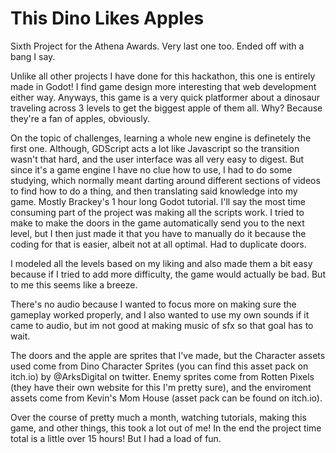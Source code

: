 # This Dino Likes Apples
Sixth Project for the Athena Awards. Very last one too. Ended off with a bang I say.

Unlike all other projects I have done for this hackathon, this one is entirely made in Godot! I find game design more interesting that web development either way. Anyways, this game is a very quick platformer about a dinosaur traveling across 3 levels to get the biggest apple of them all. Why? Because they're a fan of apples, obviously.

On the topic of challenges, learning a whole new engine is definetely the first one. Although, GDScript acts a lot like Javascript so the transition wasn't that hard, and the user interface was all very easy to digest. But since it's a game engine I have no clue how to use, I had to do some studying, which normally meant darting around different sections of videos to find how to do a thing, and then translating said knowledge into my game. Mostly Brackey's 1 hour long Godot tutorial. I'll say the most time consuming part of the project was making all the scripts work. I tried to make to make the doors in the game automatically send you to the next level, but I then just made it that you have to manually do it because the coding for that is easier, albeit not at all optimal. Had to duplicate doors. 

I modeled all the levels based on my liking and also made them a bit easy because if I tried to add more difficulty, the game would actually be bad. But to me this seems like a breeze.

There's no audio because I wanted to focus more on making sure the gameplay worked properly, and I also wanted to use my own sounds if it came to audio, but im not good at making music of sfx so that goal has to wait.

The doors and the apple are sprites that I've made, but the Character assets used come from Dino Character Sprites (you can find this asset pack on itch.io) by @ArksDigital on twitter. Enemy sprites come from Rotten Pixels (they have their own website for this I'm pretty sure), and the enviroment assets come from Kevin's Mom House (asset pack can be found on itch.io).

Over the course of pretty much a month, watching tutorials, making this game, and other things, this took a lot out of me! In the end the project time total is a little over 15 hours! But I had a load of fun.
